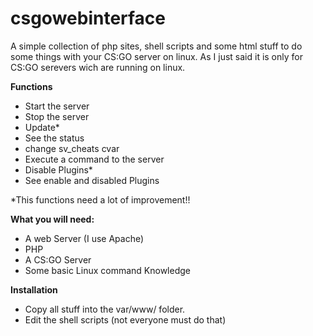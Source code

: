 # csgowebinterface
A simple collection of php sites, shell scripts and some html stuff to do some things with your CS:GO server on linux.
As I just said it is only for CS:GO serevers wich are running on linux.

<b>Functions</b>
<ul>
<li>Start the server</li>
<li>Stop the server</li>
<li>Update*</li>
<li>See the status</li>
<li>change sv_cheats cvar</li>
<li>Execute a command to the server</li>
<li>Disable Plugins*</li>
<li>See enable and disabled Plugins</li>
</ul>
*This functions need a lot of improvement!!


<b>What you will need:</b>
<ul>
<li>A web Server (I use Apache)</li>
<li>PHP</li>
<li>A CS:GO Server</li>
<li>Some basic Linux command Knowledge</li>
</ul>

<b>Installation</b>
<ul>
<li>Copy all stuff into the var/www/ folder.</li>
<li>Edit the shell scripts (not everyone must do that)</li>
</ul>

